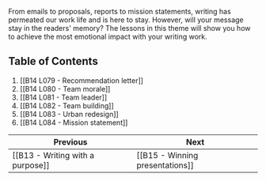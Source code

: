 From emails to proposals, reports to mission statements, writing has permeated our work life and is here to stay. However, will your message stay in the readers' memory? The lessons in this theme will show you how to achieve the most emotional impact with your writing work.

## Table of Contents

1. [[B14 L079 - Recommendation letter]]
2. [[B14 L080 - Team morale]]
3. [[B14 L081 - Team leader]]
4. [[B14 L082 - Team building]]
5. [[B14 L083 - Urban redesign]]
6. [[B14 L084 - Mission statement]]


| Previous                         | Next                            |
| -------------------------------- | ------------------------------- |
| [[B13 - Writing with a purpose]] | [[B15 - Winning presentations]] |